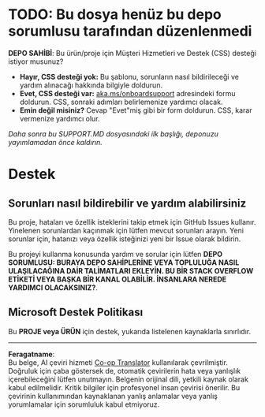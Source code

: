 <!--
CO_OP_TRANSLATOR_METADATA:
{
  "original_hash": "b7244261ee19497082edf33bcce64717",
  "translation_date": "2025-09-29T20:38:17+00:00",
  "source_file": "SUPPORT.md",
  "language_code": "tr"
}
-->
# TODO: Bu dosya henüz bu depo sorumlusu tarafından düzenlenmedi

**DEPO SAHİBİ**: Bu ürün/proje için Müşteri Hizmetleri ve Destek (CSS) desteği istiyor musunuz?

- **Hayır, CSS desteği yok:** Bu şablonu, sorunların nasıl bildirileceği ve yardım alınacağı hakkında bilgiyle doldurun.
- **Evet, CSS desteği var:** [aka.ms/onboardsupport](https://aka.ms/onboardsupport) adresindeki formu doldurun. CSS, sonraki adımları belirlemenize yardımcı olacak.
- **Emin değil misiniz?** Cevap "Evet"miş gibi bir form doldurun. CSS, karar vermenize yardımcı olur.

*Daha sonra bu SUPPORT.MD dosyasındaki ilk başlığı, deponuzu yayımlamadan önce kaldırın.*

# Destek

## Sorunları nasıl bildirebilir ve yardım alabilirsiniz  

Bu proje, hataları ve özellik isteklerini takip etmek için GitHub Issues kullanır. Yinelenen sorunlardan kaçınmak için lütfen mevcut sorunları arayın. Yeni sorunlar için, hatanızı veya özellik isteğinizi yeni bir Issue olarak bildirin.

Bu projeyi kullanma konusunda yardım ve sorular için lütfen **DEPO SORUMLUSU: BURAYA DEPO SAHİPLERİNE VEYA TOPLULUĞA NASIL ULAŞILACAĞINA DAİR TALİMATLARI EKLEYİN. BU BİR STACK OVERFLOW ETİKETİ VEYA BAŞKA BİR KANAL OLABİLİR. İNSANLARA NEREDE YARDIMCI OLACAKSINIZ?**.

## Microsoft Destek Politikası  

Bu **PROJE veya ÜRÜN** için destek, yukarıda listelenen kaynaklarla sınırlıdır.

---

**Feragatname**:  
Bu belge, AI çeviri hizmeti [Co-op Translator](https://github.com/Azure/co-op-translator) kullanılarak çevrilmiştir. Doğruluk için çaba göstersek de, otomatik çevirilerin hata veya yanlışlık içerebileceğini lütfen unutmayın. Belgenin orijinal dili, yetkili kaynak olarak kabul edilmelidir. Kritik bilgiler için profesyonel insan çevirisi önerilir. Bu çevirinin kullanımından kaynaklanan yanlış anlamalar veya yanlış yorumlamalar için sorumluluk kabul etmiyoruz.